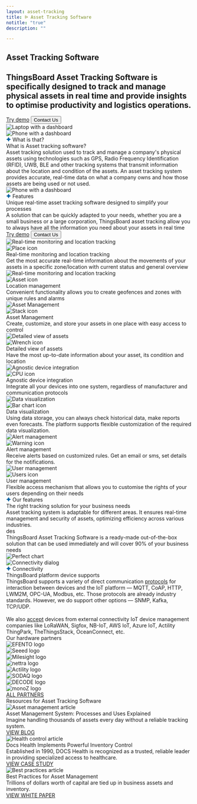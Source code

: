 ```yaml
---
layout: asset-tracking 
title: ᐉ Asset Tracking Software 
notitle: "true"
description: ""

---
```

<section class="hero light-text">
</section>

<section id="first-screen">
    <div class="hero-container">
        <div id="hero-content">
            <h1 id="asset-tr-title-h1" class="asset-tr-title">Asset Tracking Software</h1>
            <h2 class="asset-tr-sub-title">ThingsBoard Asset Tracking Software is specifically designed to track and manage physical assets in real time and provide insights to optimise productivity and logistics operations.</h2>
            <div class="hero-buttons">
                <a id="Menu_TryItNow" 
                    href="/installations/" 
                    class="n-button try-demo gtm_button">Try demo</a>
                <button id="Serv_DevServ_ContactUs2" 
                    class="n-button contact-us gtm_button" 
                    onclick="onContactUsClick(1)">Contact Us</button>
            </div>
            <div class="hero-image">
                <div class="image-wrapper-laptop">
                    <img
                        id="icon-laptop"
                        srcset="/images/asset-tracking/first-screen-desktop.png 1127w"
                        sizes="(max-width: 671px) 360px, (max-width: 999px) 560px, (min-width: 1000px)  1127px, 2254px"
                        src="/images/asset-tracking/first-screen-desktop.png"
                        alt="Laptop with a dashboard"/>
                </div>
                <div class="image-wrapper-phone">
                    <img
                        id="icon-laptop"
                        srcset="/images/asset-tracking/first-screen-phone.png 1127w"
                        sizes="(max-width: 671px) 360px, (max-width: 999px) 560px, (min-width: 1000px)  1127px, 2254px"
                        src="/images/asset-tracking/first-screen-phone.png"
                        alt="Phone with a dashboard"/>
                </div>
            </div>
        </div>
    </div>
</section>

<section id="what-is-that">
    <div class="what-is-that-block content-wrapper">
        <div class="left-side-block">
            <div class="label-tag">
                <svg xmlns="http://www.w3.org/2000/svg" width="13" height="12" viewBox="0 0 13 12" fill="none">
                    <path d="M5.56215 1.03451C5.88431 0.163889 7.11569 0.163888 7.43785 1.03451L8.36611 3.54308C8.46739 3.8168 8.6832 4.03261 8.95692 4.13389L11.4655 5.06215C12.3361 5.38431 12.3361 6.61569 11.4655 6.93785L8.95692 7.86611C8.6832 7.96739 8.46739 8.1832 8.36611 8.45692L7.43785 10.9655C7.11569 11.8361 5.88431 11.8361 5.56215 10.9655L4.63389 8.45692C4.53261 8.1832 4.3168 7.96739 4.04308 7.86611L1.53451 6.93785C0.663889 6.61569 0.663888 5.38431 1.53451 5.06215L4.04308 4.13389C4.3168 4.03261 4.53261 3.8168 4.63389 3.54308L5.56215 1.03451Z" fill="#0362A1"/>
                </svg>
                What is that?
            </div>
            <div class="block-title">
                What is Asset tracking software?
            </div>
            <div class="block-text">
                Asset tracking solution used to track and manage a company's physical assets using technologies such as GPS, Radio Frequency Identification (RFID), UWB, BLE and other tracking systems that transmit information about the location and condition of the assets. An asset tracking system provides accurate, real-time data on what a company owns and how those assets are being used or not used.
            </div>
        </div>
        <div class="right-side-block">
            <img id="what-is-that-dashboard" class="representation-img"
                srcset="/images/asset-tracking/second-screen-img.png 1127w"
                sizes="(max-width: 671px) 360px, (max-width: 999px) 560px, (min-width: 1000px)  1127px, 2254px"
                src="/images/asset-tracking/second-screen-img.png"
                alt="Phone with a dashboard"/>
        </div>
    </div>
</section>

<section id="features">
    <div class="features-block content-wrapper">
        <div class="left-side-block">
                <div class="label-tag">
                    <svg xmlns="http://www.w3.org/2000/svg" width="13" height="12" viewBox="0 0 13 12" fill="none">
                        <path d="M5.56215 1.03451C5.88431 0.163889 7.11569 0.163888 7.43785 1.03451L8.36611 3.54308C8.46739 3.8168 8.6832 4.03261 8.95692 4.13389L11.4655 5.06215C12.3361 5.38431 12.3361 6.61569 11.4655 6.93785L8.95692 7.86611C8.6832 7.96739 8.46739 8.1832 8.36611 8.45692L7.43785 10.9655C7.11569 11.8361 5.88431 11.8361 5.56215 10.9655L4.63389 8.45692C4.53261 8.1832 4.3168 7.96739 4.04308 7.86611L1.53451 6.93785C0.663889 6.61569 0.663888 5.38431 1.53451 5.06215L4.04308 4.13389C4.3168 4.03261 4.53261 3.8168 4.63389 3.54308L5.56215 1.03451Z" fill="#0362A1"/>
                    </svg>
                    Features
                </div>
                <div class="block-title">
                    Unique real-time asset tracking software designed to simplify your processes
                </div>
                <div class="block-text">
                    A solution that can be quickly adapted to your needs, whether you are a small business or a large corporation, ThingsBoard asset tracking  allow you to always have all the information you need about your assets in real time
                </div>
                <div>
                    <a id="Menu_TryItNow" 
                        href="/installations/" 
                        class="n-button try-demo gtm_button">Try demo</a>
                    <button id="Serv_DevServ_ContactUs2" 
                        class="n-button contact-us gtm_button" 
                        onclick="onContactUsClick(1)">Contact Us</button>
                </div>
        </div>
    </div>
</section>

<section id="features-cards">
    <div class="features-cards-block content-wrapper">
        <div class="two-cards-in-row">
            <div class="card large">
                <div class="card-image">
                    <img id="real-time-monitoring-card"
                        src="/images/asset-tracking/real-time-monitoring-card.png"
                        alt="Real-time monitoring and location tracking"/>
                </div>
                <div class="card-description">
                    <img id="place-icon" class="icon"
                        src="/images/asset-tracking/place-icon.svg"
                        alt="Place icon"/>
                    <div class="card-title">
                        Real-time monitoring and location tracking
                    </div>
                    <div class="card-text">
                        Get the most accurate real-time information about the movements of your assets in a specific zone/location with current status and general overview
                    </div>
                </div>
            </div>
            <div class="card small">
                <div class="card-image">
                    <img id="real-time-monitoring-card"
                        src="/images/asset-tracking/real-time-monitoring-card.png"
                        alt="Real-time monitoring and location tracking"/>
                </div>
                <div class="card-description">
                    <img id="asset-icon" class="icon"
                        src="/images/asset-tracking/asset-icon.svg"
                        alt="Asset icon"/>
                    <div class="card-title">
                        Location management
                    </div>
                    <div class="card-text">
                        Convenient functionality allows you to create geofences and zones with unique rules and alarms
                    </div>
                </div>
            </div>
        </div>
        <div class="two-cards-in-row">
            <div class="card equal">
                <div class="card-image">
                    <img id="asset-management-card"
                        src="/images/asset-tracking/asset-management-card.png"
                        alt="Asset Management"/>
                </div>
                <div class="card-description">
                    <img id="stack-icon" class="icon"
                        src="/images/asset-tracking/stack-icon.svg"
                        alt="Stack icon"/>
                    <div class="card-title">
                        Asset Management 
                    </div>
                    <div class="card-text">
                        Create, customize, and store your assets in one place with easy access to control
                    </div>
                </div>
            </div>
            <div class="card equal">
                <div class="card-image">
                    <img id="details-card"
                        src="/images/asset-tracking/details-card.png"
                        alt="Detailed view of assets"/>
                </div>
                <div class="card-description">
                    <img id="wrench-icon" class="icon"
                        src="/images/asset-tracking/wrench-icon.svg"
                        alt="Wrench icon"/>
                    <div class="card-title">
                        Detailed view of assets
                    </div>
                    <div class="card-text">
                        Have the most up-to-date information about your asset, its condition and location
                    </div>
                </div>
            </div>
        </div>
        <div class="two-cards-in-row">
            <div class="card small">
                <div class="card-image">
                    <img id="device-integration-card"
                         src="/images/asset-tracking/device-integration-card.png"
                         alt="Agnostic device integration"/>
                </div>
                <div class="card-description">
                    <img id="cpu-icon" class="icon"
                        src="/images/asset-tracking/cpu-icon.svg"
                        alt="CPU icon"/>
                    <div class="card-title">
                        Agnostic device integration
                    </div>
                    <div class="card-text">
                        Integrate all your devices into one system, regardless of manufacturer and communication protocols
                    </div>
                </div>
            </div>
            <div class="card large">
                <div class="card-image">
                    <img id="visualization_card"
                        src="/images/asset-tracking/visualization_card.png"
                        alt="Data visualization"/>
                </div>
                <div class="card-description">
                    <img id="bar-chart-icon" class="icon"
                        src="/images/asset-tracking/bar-chart-icon.svg"
                        alt="Bar chart icon"/>
                    <div class="card-title">
                        Data visualization
                    </div>
                    <div class="card-text">
                        Using data storage, you can always check historical data, make reports even forecasts. The platform  supports flexible customization of the required data visualization.
                    </div>
                </div>
            </div>
        </div>
        <div class="two-cards-in-row">
            <div class="card equal">
                <div class="card-image">
                    <img id="alert-management-card"
                        src="/images/asset-tracking/alert-management-card.png"
                        alt="Alert management"/>
                </div>
                <div class="card-description">
                    <img id="warning-icon" class="icon"
                        src="/images/asset-tracking/warning-icon.svg"
                        alt="Warning icon"/>
                    <div class="card-title">
                        Alert management
                    </div>
                    <div class="card-text">
                        Receive alerts based on customized rules. Get an email or sms, set details for the notifications.
                    </div>
                </div>
            </div>
            <div class="card equal">
                <div class="card-image">
                    <img id="user-management-card"
                        src="/images/asset-tracking/user-management-card.png"
                        alt="User management"/>
                </div>
                <div class="card-description">
                    <img id="users-icon" class="icon"
                        src="/images/asset-tracking/users-icon.svg"
                        alt="Users icon"/>
                    <div class="card-title">
                        User management
                    </div>
                    <div class="card-text">
                        Flexible access mechanism that allows you to customise the rights of your users depending on their needs
                    </div>
                </div>
            </div>
        </div>
    </div>
</section>

<section id="our-features">
    <div class="our-features-block content-wrapper">
        <div class="title-block">
            <div class="left-side-block inverse">
                <div class="label-tag inverse">
                    <svg xmlns="http://www.w3.org/2000/svg" width="13" height="12" viewBox="0 0 13 12" fill="none">
                        <path d="M5.56215 1.03451C5.88431 0.163889 7.11569 0.163888 7.43785 1.03451L8.36611 3.54308C8.46739 3.8168 8.6832 4.03261 8.95692 4.13389L11.4655 5.06215C12.3361 5.38431 12.3361 6.61569 11.4655 6.93785L8.95692 7.86611C8.6832 7.96739 8.46739 8.1832 8.36611 8.45692L7.43785 10.9655C7.11569 11.8361 5.88431 11.8361 5.56215 10.9655L4.63389 8.45692C4.53261 8.1832 4.3168 7.96739 4.04308 7.86611L1.53451 6.93785C0.663889 6.61569 0.663888 5.38431 1.53451 5.06215L4.04308 4.13389C4.3168 4.03261 4.53261 3.8168 4.63389 3.54308L5.56215 1.03451Z" fill="#0362A1"/>
                    </svg>
                    Our features
                </div>
                <div class="block-title">
                    The right tracking solution for your business needs
                </div>
            </div>
            <div class="right-side-block inverse">
                <div class="block-text">
                    Asset tracking system is adaptable for different areas. It ensures real-time management and security of assets, optimizing efficiency across various industries.
                </div>
            </div>
        </div>
        <div class="solutions-carousel">
            des
        </div>
        <div class="out-of-box-solution">
            <div class="solution-text">
                <span class="blue">ThingsBoard</span> Asset Tracking Software is a ready-made out-of-the-box solution that can be used 
                immediately and will cover <span class="yellow-green">90%</span> of your business needs
            </div>
            <div class="solution-image">
                <img id="chart-line-up" class="icon"
                        src="/images/asset-tracking/chart-line-up.svg"
                        alt="Perfect chart"/>
            </div>
        </div>
    </div>
</section>

<section id="connectivity">
    <div class="connectivity-block content-wrapper">
        <div class="left-side-block">
            <img id="connectivity-dialog" class="representation-img"
                srcset="/images/asset-tracking/connectivity-img.png 1127w"
                sizes="(max-width: 671px) 360px, (max-width: 999px) 560px, (min-width: 1000px)  1127px, 2254px"
                src="/images/asset-tracking/connectivity-img.png"
                alt="Connectivity dialog"/>
        </div>
        <div class="right-side-block">
            <div class="label-tag">
                <svg xmlns="http://www.w3.org/2000/svg" width="13" height="12" viewBox="0 0 13 12" fill="none">
                    <path d="M5.56215 1.03451C5.88431 0.163889 7.11569 0.163888 7.43785 1.03451L8.36611 3.54308C8.46739 3.8168 8.6832 4.03261 8.95692 4.13389L11.4655 5.06215C12.3361 5.38431 12.3361 6.61569 11.4655 6.93785L8.95692 7.86611C8.6832 7.96739 8.46739 8.1832 8.36611 8.45692L7.43785 10.9655C7.11569 11.8361 5.88431 11.8361 5.56215 10.9655L4.63389 8.45692C4.53261 8.1832 4.3168 7.96739 4.04308 7.86611L1.53451 6.93785C0.663889 6.61569 0.663888 5.38431 1.53451 5.06215L4.04308 4.13389C4.3168 4.03261 4.53261 3.8168 4.63389 3.54308L5.56215 1.03451Z" fill="#0362A1"/>
                </svg>
                Connectivity
            </div>
            <div class="block-title">
                ThingsBoard platform device supports
            </div>
            <div class="block-text">
                    ThingsBoard supports a variety of direct communication <a href="/docs/pe/api/" class="link-to-doc">protocols</a> for interaction between devices and the IoT platform — MQTT, CoAP, HTTP, LWM2M, OPC-UA, Modbus, etc. Those protocols are already industry standards. However, we do support other options — SNMP, Kafka, TCP/UDP.
                    <br/><br/>
                    We also <a href="/docs/user-guide/integrations/" class="link-to-doc">accept</a> devices from external connectivity IoT device management companies like LoRaWAN, Sigfox, NB-IoT, AWS IoT, Azure IoT, Actility ThingPark, TheThingsStack, OceanConnect, etc.
            </div>
        </div>
    </div>
</section>

<section id="partners">
    <div class="partners-block content-wrapper">
        <div class="block-title">
            Our hardware partners
        </div>
        <div class="partners-logo">
            <div class="logo">
                <img src="/images/asset-tracking/partners/efento.png"
                    alt="EFENTO logo"/>
            </div>
            <div class="logo">
                <img src="/images/asset-tracking/partners/seeed.png"
                    alt="Seeed logo"/>
            </div>
            <div class="logo">
                <img src="/images/asset-tracking/partners/milesight.png"
                    alt="Milesight logo"/>
            </div>
            <div class="logo">
                <img src="/images/asset-tracking/partners/nettra.png"
                    alt="nettra logo"/>
            </div>
            <div class="logo">
                <img src="/images/asset-tracking/partners/actility.png"
                    alt="Actility logo"/>
            </div>
            <div class="logo">
                <img src="/images/asset-tracking/partners/sodaq.png"
                    alt="SODAQ logo"/>
            </div>
            <div class="logo">
                <img src="/images/asset-tracking/partners/decode.png"
                    alt="DECODE logo"/>
            </div>
            <div class="logo">
                <img src="/images/asset-tracking/partners/monoz.png"
                    alt="monoZ logo"/>
            </div>
        </div>
        <div class="nav-to-partners">
            <a href="/"
                class="n-button contact-us gtm_button">ALL PARTNERS</a>
        </div>
    </div>
</section>

<section id="resources">
    <div class="resources-block content-wrapper">
        <div class="block-title">
            Resources for Asset Tracking Software
        </div>
        <div class="resources-cards">
            <div class="card">
                <div class="card-image">
                    <img id="asset-management-article"
                        srcset="/images/asset-tracking/asset-management-article.png 1127w"
                        sizes="(max-width: 671px) 360px, (max-width: 999px) 560px, (min-width: 1000px)  1127px, 2254px"
                        src="/images/asset-tracking/asset-management-article.png"
                        alt="Asset management article"/>
                </div>
                <div class="card-description">
                    <div class="description-title">
                        Asset Management System: Processes and Uses Explained
                    </div>
                    <div class="description-text">
                        Imagine handling thousands of assets every day without a reliable tracking system.
                    </div>
                </div>
                <div class="card-button">
                    <a href="/"
                        class="n-button contact-us gtm_button">VIEW BLOG</a>
                </div>
            </div>
            <div class="card">
                <div class="card-image">
                    <img id="health-article"
                        srcset="/images/asset-tracking/health-article.png 1127w"
                        sizes="(max-width: 671px) 360px, (max-width: 999px) 560px, (min-width: 1000px)  1127px, 2254px"
                        src="/images/asset-tracking/health-article.png"
                        alt="Health control article"/>
                </div>
                <div class="card-description">
                    <div class="description-title">
                        Docs Health Implements Powerful Inventory Control
                    </div>
                    <div class="description-text">
                        Established in 1990, DOCS Health is recognized as a trusted, reliable leader in providing specialized access to healthcare.
                    </div>
                </div>
                <div class="card-button">
                    <a href="/"
                        class="n-button contact-us gtm_button">VIEW CASE STUDY</a>
                </div>
            </div>
            <div class="card">
                <div class="card-image">
                    <img id="best-practices-article"
                        srcset="/images/asset-tracking/best-practices-article.png 1127w"
                        sizes="(max-width: 671px) 360px, (max-width: 999px) 560px, (min-width: 1000px)  1127px, 2254px"
                        src="/images/asset-tracking/best-practices-article.png"
                        alt="Best practices article"/>
                </div>
                <div class="card-description">
                    <div class="description-title">
                        Best Practices for Asset Management
                    </div>
                    <div class="description-text">
                        Trillions of dollars worth of capital are tied up in business assets and inventory.
                    </div>
                </div>
                <div class="card-button">
                    <a href="/"
                        class="n-button contact-us gtm_button">VIEW WHITE PAPER</a>
                </div>
            </div>
        </div>
    </div>
</section>

<script type="text/javascript">
    var modal = document.getElementById("myModal");

    modal.onclick = function (event) {
        if (event.target == modal) {
            modal.style.display = "none";
        }
    };

    var span = document.getElementsByClassName("close")[0];

    span.onclick = function() {
        modal.style.display = "none";
    };

    function onContactUsClick(index) {
        handleGTMFormID(index);
        modal.style.display = "flex";
    }
</script>